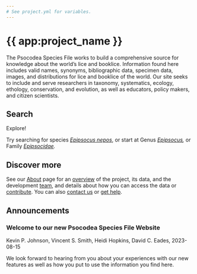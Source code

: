 ```yaml
---
# See project.yml for variables.
---
```


# {{ app:project_name }}
The Psocodea Species File works to build a comprehensive source for knowledge about the world’s lice and booklice. Information found here includes valid names, synonyms, bibliographic data, specimen data, images, and distributions for lice and booklice of the world. Our site seeks to include and serve researchers in taxonomy, systematics, ecology, ethology, conservation, and evolution, as well as educators, policy makers, and citizen scientists.

## Search

<autocomplete-otu class="w-80 place-content-center" placeholder="Search by taxon name"/>

Explore!

Try searching for species _[Epipsocus nepos](http://psocodea.speciesfile.org/Common/basic/Taxa.aspx?TaxonNameID=1192333)_, or start at Genus _[Epipsocus](http://psocodea.speciesfile.org/Common/basic/Taxa.aspx?TaxonNameID=1192313),_  or Family _[Epipsocidae](http://psocodea.speciesfile.org/Common/basic/Taxa.aspx?TaxonNameID=1192241)._


## Discover more
See our [About](about) page for an [overview](about#overview) of the project, its data, and the development [team](about#team), and details about how you can access the data or [contribute](about#contribute-or-get-help). You can also [contact us](about#contribute-or-get-help) or [get help](about#contribute-or-get-help). 

## Announcements
### Welcome to our new Psocodea Species File Website
Kevin P. Johnson, Vincent S. Smith, Heidi Hopkins, David C. Eades, 2023-08-15
<p>We look forward to hearing from you about your experiences with our new features as well as how you put to use the information you find here.
</p>
